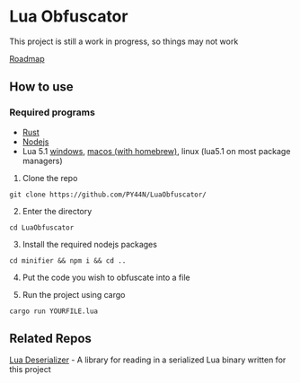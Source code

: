 # Lua Obfuscator

This project is still a work in progress, so things may not work

[Roadmap](https://pyan.notion.site/014c3553be6b45d1989e1e133ec2c424?v=acc453043e2844728d3db628693c100d)

## How to use
### Required programs
- [Rust](https://www.rust-lang.org/)
- [Nodejs](https://nodejs.org/en)
- Lua 5.1 [windows](https://github.com/rjpcomputing/luaforwindows/releases/), [macos (with homebrew)](https://formulae.brew.sh/formula/lua@5.1#default), linux (lua5.1 on most package managers)

1) Clone the repo
```
git clone https://github.com/PY44N/LuaObfuscator/
```
2) Enter the directory
```
cd LuaObfuscator
```

3) Install the required nodejs packages
```
cd minifier && npm i && cd ..
```

4) Put the code you wish to obfuscate into a file

4) Run the project using cargo
```
cargo run YOURFILE.lua
```

## Related Repos
[Lua Deserializer](https://github.com/PY44N/LuaDeserializer/) - A library for reading in a serialized Lua binary written for this project
